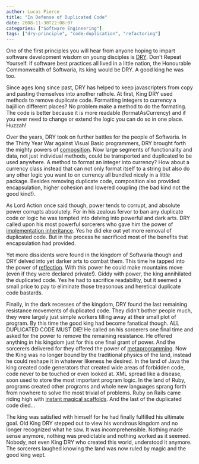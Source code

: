 ```yaml
---
author: Lucas Pierce
title: "In Defense of Duplicated Code"
date: 2008-11-30T22:08:07
categories: ["Software Engineering"]
tags: ["dry-principle", "code-duplication", "refactoring"]
---
```


One of the first principles you will hear from anyone hoping to impart software development wisdom on young disciples is [DRY](http://en.wikipedia.org/wiki/Don%27t_repeat_yourself). Don't Repeat Yourself. If software best practices all lived in a little nation, the Honourable Commonwealth of Softwaria, its king would be DRY. A good king he was too.

Since ages long since past, DRY has helped to keep javascripters from copy and pasting themselves into another rathole. At first, King DRY used methods to remove duplicate code. Formatting integers to currency a bajillion different places? No problem make a method to do the formating. The code is better because it is more readable (formatAsCurrency) and if you ever need to change or extend the logic you can do so in one place. Huzzah!

Over the years, DRY took on further battles for the people of Softwaria. In the Thirty Year War against Visual Basic programmers, DRY brought forth the mighty powers of [composition](http://en.wikipedia.org/wiki/Object_composition). Now large segments of functionality and data, not just individual methods, could be transported and duplicated to be used anywhere. A method to format an integer into currency? How about a currency class instead that can not only format itself to a string but also do any other logic you want to on currency all bundled nicely in a little package. Besides removing duplicate code, composition also provided encapsulation, higher cohesion and lowered coupling (the bad kind not the good kind!).

As Lord Action once said though, power tends to corrupt, and absolute power corrupts absolutely. For in his zealous fervor to ban any duplicate code or logic he was tempted into delving into powerful and dark arts. DRY called upon his most powerful sorcerers who gave him the power of [implementation inheritance](http://www.bonnycode.com/guide/2008/09/banned-implementation-inheritance.html). Yes he did eke out yet more removal of duplicated code. But in the process he sacrificed most of the benefits that encapsulation had provided.

Yet more dissidents were found in the kingdom of Softwaria though and DRY delved into yet darker arts to combat them. This time he tapped into the power of [reflection](http://en.wikipedia.org/wiki/Reflection_%28computer_science%29). With this power he could make mountains move (even if they were declared private!). Giddy with power, the king annihilated the duplicated code. Yes he had to sacrifice readability, but it seemed a small price to pay to eliminate those treasonous and heretical duplicate code bastards.

Finally, in the dark recesses of the kingdom, DRY found the last remaining resistance movements of duplicated code. They didn't bother people much, they were largely just simple workers tilling away at their small plot of program. By this time the good king had become fanatical though. ALL DUPLICATED CODE MUST DIE! He called on his sorcerers one final time and asked for the power to remove the remaining resistance. He offered anything in his kingdom just for this one final grant of power. And the sorcerers delivered for they offered the power of [metaprogramming](http://en.wikipedia.org/wiki/Metaprogramming). Now the King was no longer bound by the traditional physics of the land, instead he could reshape it in whatever likeness he desired. In the land of Java the king created code generators that created wide areas of forbidden code, code never to be touched or even looked at. XML spread like a disease, soon used to store the most important program logic. In the land of Ruby, programs created other programs and whole new languages sprang forth from nowhere to solve the most trivial of problems. Ruby on Rails came riding high with [instant magical scaffolds](http://www.rubyonrails.org/screencasts). And the last of the duplicated code died...

The king was satisfied with himself for he had finally fulfilled his ultimate goal. Old King DRY stepped out to view his wondrous kingdom and no longer recognized what he saw. It was incomprehensible. Nothing made sense anymore, nothing was predictable and nothing worked as it seemed. Nobody, not even King DRY who created this world, understood it anymore. The sorcerers laughed knowing the land was now ruled by magic and the good king wept.
